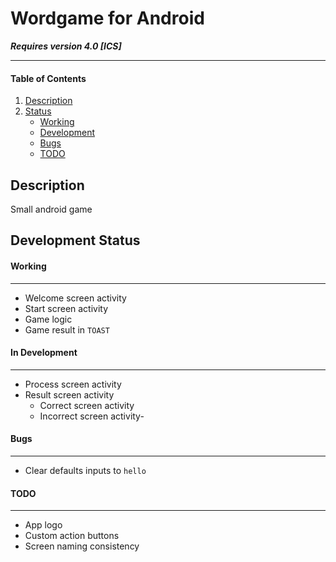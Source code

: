 # Wordgame for Android #
***Requires version 4.0 [ICS]***

----------
#### Table of Contents ####

1. [Description](#description)
2. [Status](#status)
	- [Working](#working)
	- [Development](#development)
	- [Bugs](#bugs)
	- [TODO](#todo)

## Description ##
Small android game

## Development Status ##
#### Working ####
----------
- Welcome screen activity
- Start screen activity
- Game logic 
- Game result in `TOAST`

#### In Development ####
----------
- Process screen activity
- Result screen activity
	- Correct screen activity
	- Incorrect screen activity- 

#### Bugs ####
----------
- Clear defaults inputs to `hello`

#### TODO ####
----------
- App logo
- Custom action buttons
- Screen naming consistency

